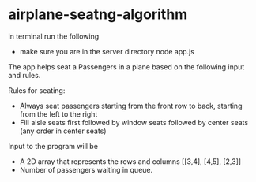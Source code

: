# airplane-seatng-algorithm
in terminal run the following
- make sure you are in the server directory
node app.js 

The app  helps seat a Passengers in a plane based on the following input and rules.

Rules for seating:
- Always seat passengers starting from the front row to back, starting from the left to the right
- Fill aisle seats first followed by window seats followed by center seats (any order in center seats)

Input to the program will be
- A 2D array that represents the rows and columns [[3,4], [4,5], [2,3]]
- Number of passengers waiting in queue.
